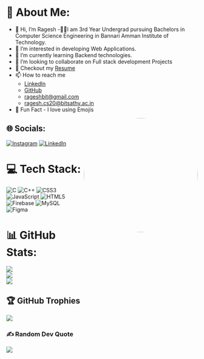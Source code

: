 # 💫 About Me:
- 👋 Hi, I’m Ragesh 
-👨‍🎓I am 3rd Year Undergrad pursuing Bachelors in Computer Science Engineering in Bannari Amman Institute of Technology.
- 👀 I’m interested in developing Web Applications.
- 🌱 I’m currently learning Backend technologies.
- 💞️ I’m looking to collaborate on Full stack development Projects
- 📝 Checkout my [Resume](https://drive.google.com/drive/folders/1TKCNTx-jDHba-X3pI4LoTJJLj8-Sxmaf)
- 📫 How to reach me
  - [LinkedIn](https://www.linkedin.com/in/ragesh-n-98227b210/)
  - [GitHub](https://github.com/RAGESH-N)
  - rageshbit@gmail.com
  - ragesh.cs20@bitsathy.ac.in
- :blue_heart: Fun Fact - I love using Emojis
<img src="https://cdn.dribbble.com/users/1059583/screenshots/4171367/media/34e69eb61a7bd8dea1c957a8b82605a7.gif" align="right" width="300" style="border-radius: 50%"/>

## 🌐 Socials:
[![Instagram](https://img.shields.io/badge/Instagram-%23E4405F.svg?logo=Instagram&logoColor=white)](https://instagram.com/silentboy15_5) [![LinkedIn](https://img.shields.io/badge/LinkedIn-%230077B5.svg?logo=linkedin&logoColor=white)](https://linkedin.com/in/ragesh-n-98227b210) 

# 💻 Tech Stack:
![C](https://img.shields.io/badge/c-%2300599C.svg?style=flat&logo=c&logoColor=white) ![C++](https://img.shields.io/badge/c++-%2300599C.svg?style=flat&logo=c%2B%2B&logoColor=white) ![CSS3](https://img.shields.io/badge/css3-%231572B6.svg?style=flat&logo=css3&logoColor=white) ![JavaScript](https://img.shields.io/badge/javascript-%23323330.svg?style=flat&logo=javascript&logoColor=%23F7DF1E) ![HTML5](https://img.shields.io/badge/html5-%23E34F26.svg?style=flat&logo=html5&logoColor=white) ![Firebase](https://img.shields.io/badge/firebase-%23039BE5.svg?style=flat&logo=firebase) ![MySQL](https://img.shields.io/badge/mysql-%2300f.svg?style=flat&logo=mysql&logoColor=white) 	![Figma](https://img.shields.io/badge/figma-%23F24E1E.svg?style=flat&logo=figma&logoColor=white)
# 📊 GitHub Stats:
![](https://github-readme-stats.vercel.app/api?username=RAGESH-N&theme=gotham&hide_border=false&include_all_commits=true&count_private=false)<br/>
![](https://github-readme-streak-stats.herokuapp.com/?user=RAGESH-N&theme=gotham&hide_border=false)<br/>
![](https://github-readme-stats.vercel.app/api/top-langs/?username=RAGESH-N&theme=gotham&hide_border=false&include_all_commits=true&count_private=false&layout=compact)

## 🏆 GitHub Trophies
![](https://github-profile-trophy.vercel.app/?username=RAGESH-N&theme=matrix&no-frame=false&no-bg=false&margin-w=4)

### ✍️ Random Dev Quote
![](https://quotes-github-readme.vercel.app/api?type=horizontal&theme=tokyonight)

<!-- Proudly created with GPRM ( https://gprm.itsvg.in ) -->
